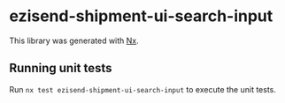 # ezisend-shipment-ui-search-input

This library was generated with [Nx](https://nx.dev).

## Running unit tests

Run `nx test ezisend-shipment-ui-search-input` to execute the unit tests.
